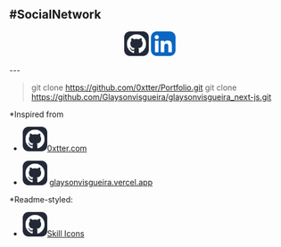 ## #SocialNetwork

<p align="center">
<a href="http://www.github.com/JankAnna"><img src="https://github.com/tandpfun/skill-icons/blob/main/icons/Github-Dark.svg" width="44"></a>
<a href="https://www.linkedin.com/in/anna-jankowska-297066110"><img src="https://github.com/tandpfun/skill-icons/blob/main/icons/LinkedIn.svg" width="44"></a>
</p>
---

> git clone https://github.com/0xtter/Portfolio.git
> git clone https://github.com/Glaysonvisgueira/glaysonvisgueira_next-js.git

\*Inspired from

- <a href="https://github.com/0xtter/Portfolio"><img src="https://github.com/tandpfun/skill-icons/blob/main/icons/Github-Dark.svg" width="44"></a>[0xtter.com](https://portfolio.0xtter.com/)

- <a href="https://github.com/0xtter/Portfolio"><img src="https://github.com/tandpfun/skill-icons/blob/main/icons/Github-Dark.svg" width="44"></a> [glaysonvisgueira.vercel.app](https://glaysonvisgueira.vercel.app/)

\*Readme-styled:

- <a href="https://github.com/tandpfun/skill-icons"><img src="https://github.com/tandpfun/skill-icons/blob/main/icons/Github-Dark.svg" width="44"></a>[Skill Icons](https://skillicons.dev/)
